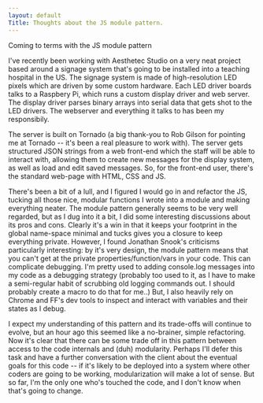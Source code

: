 ```yaml
---
layout: default
Title: Thoughts about the JS module pattern.
---
```



Coming to terms with the JS module pattern

I've recently been working with Aesthetec Studio on a very neat project based around a signage system that's going to be installed into a teaching hospital in the US. The signage system is made of high-resolution LED pixels which are driven by some custom hardware. Each LED driver boards talks to a Raspbery Pi, which runs a custom display driver and web server. The display driver parses binary arrays into serial data that gets shot to the LED drivers. The webserver and everything it talks to has been my responsibily.

The server is built on Tornado (a big thank-you to Rob Gilson for pointing me at Tornado -- it's been a real pleasure to work with). The server gets structured JSON strings from a web front-end which the staff will be able to interact with, allowing them to create new messages for the display system, as well as load and edit saved messages. So, for the front-end user, there's the standard web-page with HTML, CSS and JS.

There's been a bit of a lull, and I figured I would go in and refactor the JS, tucking all those nice, modular functions I wrote into a module and making everything neater. The module pattern generally seems to be very well regarded, but as I dug into it a bit, I did some interesting discussions about its pros and cons. Clearly it's a win in that it keeps your footprint in the global name-space minimal and tucks gives you a closure to keep everything private. However, I found Jonathan Snook's criticisms particularly interesting: by it's very design, the module pattern means that you can't get at the private properties/function/vars in your code. This can complicate debugging. I'm pretty used to adding console.log messages into my code as a debugging strategy (probably too used to it, as I have to make a semi-regular habit of scrubbing old logging commands out. I should probably create a macro to do that for me..) But, I also heavily rely on Chrome and FF's dev tools to inspect and interact with variables and their states as I debug.

I expect my understanding of this pattern and its trade-offs will continue to evolve, but an hour ago this seemed like a no-brainer, simple refactoring. Now it's clear that there can be some trade off in this pattern between access to the code internals and (duh) modularity. Perhaps I'll defer this task and have a further conversation with the client about the eventual goals for this code -- if it's likely to be deployed into a system where other coders are going to be working, modularization will make a lot of sense. But so far, I'm the only one who's touched the code, and I don't know when that's going to change.